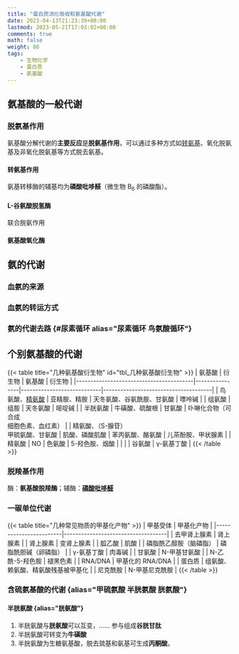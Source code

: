 ```yaml
---
title: "蛋白质消化吸收和氨基酸代谢"
date: 2023-04-13T21:23:39+08:00
lastmod: 2023-05-21T17:03:02+08:00
comments: true
math: false
weight: 80
tags:
    - 生物化学
    - 蛋白质
    - 氨基酸
---
```


<!--more-->

## 氨基酸的一般代谢

### 脱氨基作用

氨基酸分解代谢的**主要反应**是**脱氨基作用**，可以通过多种方式如[转氨基](#转氨基作用)、氧化脱氨基及非氧化脱氨基等方式脱去氨基。

#### 转氨基作用

氨基转移酶的辅基均为**磷酸吡哆醛**（微生物 B<sub>6</sub> 的磷酸酯）。

#### L-谷氨酸脱氢酶

联合脱氨作用

#### 氨基酸氧化酶

## 氨的代谢

### 血氨的来源

### 血氨的转运方式

### 氨的代谢去路 {#尿素循环 alias="尿素循环 鸟氨酸循环"}

## 个别氨基酸的代谢

{{< table title="几种氨基酸衍生物" id="tbl_几种氨基酸衍生物" >}}
| 氨基酸                                  | 衍生物         | 氨基酸                     | 衍生物                               |
|-----------------------------------------|----------------|----------------------------|--------------------------------------|
| 鸟氨酸、[精氨酸](#尿素循环)             | 亚精胺、精胺   | 天冬氨酸、谷氨酰胺、甘氨酸 | 嘌呤碱                               |
| 组氨酸                                  | 组胺           | 天冬氨酸                   | 嘧啶碱                               |
| 半胱氨酸                                | 牛磺酸、硫酸根 | 甘氨酸                     | 卟啉化合物（可合成<br/>细胞色素、血红素） |
| 精氨酸、（S-腺苷）<br/>甲硫氨酸、甘氨酸 | 肌酸、磷酸肌酸 | 苯丙氨酸、酪氨酸           | 儿茶酚胺、甲状腺素                   |
| 精氨酸                                  | NO             | 色氨酸                     | 5-羟色胺、烟酸                       |
|                                         |                | 谷氨酸                     | γ-氨基丁酸                           |
{{< /table >}}

### 脱羧基作用

酶：**氨基酸脱羧酶**；辅酶：[**磷酸吡哆醛**](#转氨基作用)

### 一碳单位代谢

{{< table title="几种常见物质的甲基化产物" >}}
| 甲基受体               | 甲基化产物                         |
|------------------------|------------------------------------|
| 去甲肾上腺素           | 肾上腺素                           |
| 肾上腺素               | 变肾上腺素                         |
| 胍乙酸                 | 肌酸                               |
| 磷脂酰乙醇胺（脑磷脂） | 磷脂酰胆碱（卵磷脂）               |
| γ-氨基丁酸             | 肉毒碱                             |
| 甘氨酸                 | N-甲基甘氨酸                       |
| N-乙酰-5-羟色胺        | 褪黑色素                           |
| RNA/DNA                | 甲基化的 RNA/DNA                   |
| 蛋白质                 | 组氨酸、赖氨酸、精氨酸残基被甲基化 |
| 尼克酰胺               | N-甲基尼克酰胺                     |
{{< /table >}}

### 含硫氨基酸的代谢 {alias="甲硫氨酸 半胱氨酸 胱氨酸"}

#### 半胱氨酸 {alias="胱氨酸"}

1. 半胱氨酸与**胱氨酸**可以互变，…… 参与组成**谷胱甘肽**
2. 半胱氨酸可转变为**牛磺酸**
3. 半胱氨酸为生糖氨基酸，脱去巯基和氨基可生成**丙酮酸**。


